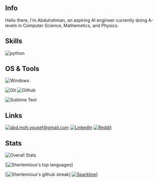 ## Info

Hello there, I'm Abdulrahman, an aspiring AI engineer currently doing A-levels in Computer Science, Mathemetics, and Physics.

## Skills

![python](https://img.shields.io/badge/python-★★★-lightgrey?labelColor=3776AB&logo=Python&style=for-the-badge&logoColor=white)

## OS & Tools

![Windows](https://img.shields.io/badge/Windows-★★★★★-lightblue?labelColor=3776AB&logo=Windows&style=for-the-badge&logoColor=white)

![Git](https://img.shields.io/badge/-Git-F05032?logo=Git&style=for-the-badge&logoColor=white)
![Github](https://img.shields.io/badge/-Github-181717?logo=Github&style=for-the-badge&logoColor=white)

![Sublime Text](https://img.shields.io/badge/sublime-text-3-★★★★★lightbrown?labelColor=F7DF1E&logo=Sublime-text&style=for-the-badge&logoColor=black)




## Links

<a href="mailto:abd.moh.yousef@gmail.com">![abd.moh.yousef@gmail.com](https://img.shields.io/badge/Gmail-D14836?style=for-the-badge&logo=gmail&logoColor=white)</a>
[![LinkedIn](https://img.shields.io/badge/-LinkedIn-0077B5?style=for-the-badge&logo=LinkedIn&logoColor=white)](https://www.linkedin.com/in/Sherlemious)
[![Reddit](https://img.shields.io/badge/Reddit-FF4500?style=for-the-badge&logo=reddit&logoColor=white)](reddit.com/u/sherlemious)

## Stats

![Overall Stats](https://github-readme-stats.vercel.app/api?username=Sherlemious&count_private=false&show_icons=true&hide=contribs&theme=merko)

[![Sherlemious's top languages](https://github-readme-stats.vercel.app/api/top-langs/?username=Sherlemious&theme=blue-green)]

[![Sherlemious's github streak](https://github-readme-streak-stats.herokuapp.com/?user=Sherlemious&theme=blue-green)] 
[![Sparkline](https://stars.medv.io/Naereen/badges.svg)](https://stars.medv.io/Sherlemious/badges)]

